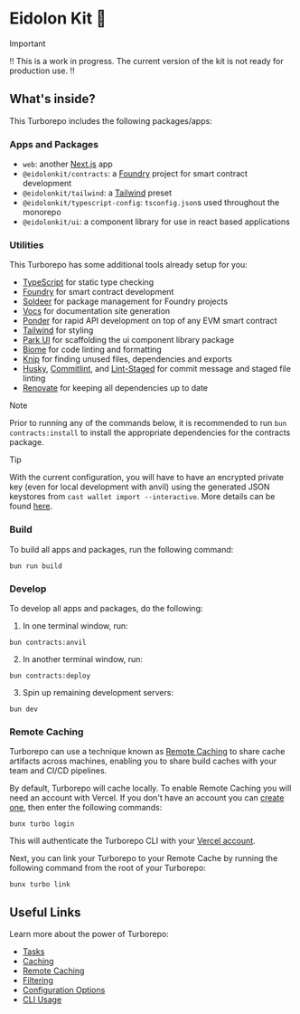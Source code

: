 # Eidolon Kit 🔮

> [!IMPORTANT]
> ‼️ This is a work in progress. The current version of the kit is not ready for production use. ‼️

## What's inside?

This Turborepo includes the following packages/apps:

### Apps and Packages

- `web`: another [Next.js](https://nextjs.org/) app
- `@eidolonkit/contracts`: a [Foundry](https://book.getfoundry.sh/) project for smart contract development
- `@eidolonkit/tailwind`: a [Tailwind](https://tailwindcss.com/) preset
- `@eidolonkit/typescript-config`: `tsconfig.json`s used throughout the monorepo
- `@eidolonkit/ui`: a component library for use in react based applications

### Utilities

This Turborepo has some additional tools already setup for you:

- [TypeScript](https://www.typescriptlang.org/) for static type checking
- [Foundry](https://book.getfoundry.sh/) for smart contract development
- [Soldeer](https://soldeer.xyz/) for package management for Foundry projects
- [Vocs](https://vocs.dev/) for documentation site generation
- [Ponder](https://ponder.sh/) for rapid API development on top of any EVM smart contract
- [Tailwind](https://tailwindcss.com/) for styling
- [Park UI](https://park-ui.com/) for scaffolding the ui component library package
- [Biome](https://biomejs.dev/) for code linting and formatting
- [Knip](https://knip.dev/) for finding unused files, dependencies and exports
- [Husky](https://typicode.github.io/husky/), [Commitlint](https://commitlint.js.org/), and [Lint-Staged](https://github.com/okonet/lint-staged) for commit message and staged file linting
- [Renovate](https://www.mend.io/renovate/) for keeping all dependencies up to date

> [!NOTE]
> Prior to running any of the commands below, it is recommended to run `bun contracts:install` to install the appropriate dependencies for the contracts package.

> [!TIP]
> With the current configuration, you will have to have an encrypted private key (even for local development with anvil) using the generated JSON keystores from `cast wallet import --interactive`. More details can be found [here](https://github.com/foundry-rs/foundry/pull/5551).

### Build

To build all apps and packages, run the following command:

```
bun run build
```

### Develop

To develop all apps and packages, do the following:

1. In one terminal window, run:

```
bun contracts:anvil
```

2. In another terminal window, run:

```
bun contracts:deploy
```

3. Spin up remaining development servers:

```
bun dev
```

### Remote Caching

Turborepo can use a technique known as [Remote Caching](https://turbo.build/repo/docs/core-concepts/remote-caching) to share cache artifacts across machines, enabling you to share build caches with your team and CI/CD pipelines.

By default, Turborepo will cache locally. To enable Remote Caching you will need an account with Vercel. If you don't have an account you can [create one](https://vercel.com/signup), then enter the following commands:

```
bunx turbo login
```

This will authenticate the Turborepo CLI with your [Vercel account](https://vercel.com/docs/concepts/personal-accounts/overview).

Next, you can link your Turborepo to your Remote Cache by running the following command from the root of your Turborepo:

```
bunx turbo link
```

## Useful Links

Learn more about the power of Turborepo:

- [Tasks](https://turbo.build/repo/docs/core-concepts/monorepos/running-tasks)
- [Caching](https://turbo.build/repo/docs/core-concepts/caching)
- [Remote Caching](https://turbo.build/repo/docs/core-concepts/remote-caching)
- [Filtering](https://turbo.build/repo/docs/core-concepts/monorepos/filtering)
- [Configuration Options](https://turbo.build/repo/docs/reference/configuration)
- [CLI Usage](https://turbo.build/repo/docs/reference/command-line-reference)
